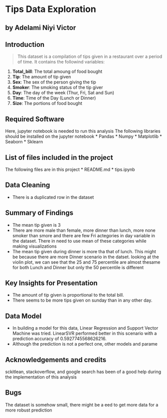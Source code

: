 # Tips Data Exploration
## by Adelami Niyi Victor


## Introduction
> This dataset is a compilation of tips given in a restaurant over a period of time. It contains the followind variables:

1. __Total_bill__: The total amoung of food bought 
2.  __Tip__: The amount of tip given
3.  __Sex__: The sex of the person giving the tip
4.  __Smoker__: The smoking status of the tip giver
5.  __Day__: The day of the week (Thur, Fri, Sat and Sun)
6.  __Time__: Time of the Day (Lunch or Dinner)
7.  __Size__: The portions of food bought

## Required Software
Here, jupyter notebook is needed to run this analysis
The following libraries should be installed on the jupyter notebook
    * Pandas 
    * Numpy
    * Matplotlib
    * Seaborn
    * Sklearn

## List of files included in the project
The following files are in this project
    * README.md
    * tips.ipynb


## Data Cleaning 
* There is a duplicated row in the dataset

## Summary of Findings

* The mean tip given is 3
* There are more male than female, more dinner than lunch, more none smoker than smore and there are few Fri actegories in day variable in the dataset. There in need to use mean of these categories while making visualizations
* The mean tip given during dinner is more tha that of lunch. This might be because there are more Dinner scenario in the datset. looking at the violin plot, we can see that the 25 and 75 percentile are almost thesame for both Lunch and Dinner but only the 50 percentile is different


## Key Insights for Presentation

* The amount of tip given is proportional to the total bill.
* There seems to be more tips given on sunday than in any other day.

## Data Model
* In building a model for this data, Linear Regression and Support Vector Machine was tried. LinearSVR performed better in this scenario with a prediction accuracy of 0.5927745568626216. 
* Although the prediction is not a perfect one, other models and parame



## Acknowledgements and credits
sckitlean, stackoverflow, and google search has been of a good help during the implementation of this analysis

## Bugs
The dataset is somehow small, there might be a eed to get more data for a more robust prediction